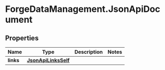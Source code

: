# ForgeDataManagement.JsonApiDocument

## Properties
Name | Type | Description | Notes
------------ | ------------- | ------------- | -------------
**links** | [**JsonApiLinksSelf**](JsonApiLinksSelf.md) |  | 


